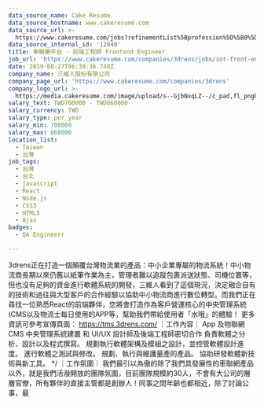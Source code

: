 ```yaml
---
data_source_name: Cake Resume
data_source_hostname: www.cakeresume.com
data_source_url: >-
  https://www.cakeresume.com/jobs?refinementList%5Bprofession%5D%5B0%5D=engineering_qa-engineer&refinementList%5Bsalary_currency%5D=TWD&range%5Bsalary_range%5D%5Bmin%5D=800096
data_source_internal_id: '12949'
title: 車聯網平台 - 前端工程師 Frontend Engineer
job_url: 'https://www.cakeresume.com/companies/3drens/jobs/iot-front-end-engineer'
date: 2019-08-27T06:39:36.748Z
company_name: 三維人股份有限公司
company_page_url: 'https://www.cakeresume.com/companies/3drens'
company_logo_url: >-
  https://media.cakeresume.com/image/upload/s--GjbNxqLZ--/c_pad,fl_png8,h_200,w_200/v1586935769/g1ecahxyojewz5xdadrk.png
salary_text: TWD700000 - TWD860000
salary_currency: TWD
salary_type: per_year
salary_min: 700000
salary_max: 860000
location_list:
  - Taiwan
  - 台灣
job_tags:
  - 台灣
  - 台北
  - javascript
  - React
  - Node.js
  - CSS3
  - HTML5
  - Ajax
badges:
  - QA Engineerr

---
```


3drens正在打造一個顛覆台灣物流業的產品：中小企業專屬的物流系統！中小物流商長期以來仍舊以紙筆作業為主，管理者難以追蹤包裹派送狀態、司機位置等，但也沒有足夠的資金進行軟體系統的開發，三維人看到了這個現況，決定融合自有的技術和過往與大型客戶的合作經驗以協助中小物流商進行數位轉型。而我們正在尋找一位熟悉React的前端夥伴，您將會打造作為客戶營運核心的中央管理系統(CMS以及物流士每日使用的APP等，幫助我們帶給使用者「水哦」的體驗！ 更多資訊可參考宣傳頁面： https://tms.3drens.com/ ｜工作內容｜ App 及物聯網 CMS 中央管理系統建置 和 UI/UX 設計師及後端工程師密切合作 負責軟體之分析、設計以及程式撰寫。 規劃執行軟體架構及模組之設計，並控管軟體設計進度。 進行軟體之測試與修改。 規劃、執行與維護量產的產品。 協助研發軟體新技術與新工具。 */ ｜工作氛圍｜ 我們最引以為傲的除了我們具發展性的車聯網產品以外，就是我們活潑開放的團隊氛圍，目前團隊規模約30人，不會有大公司的層層官僚，所有夥伴的直接主管都是創辦人！同事之間年齡也都相近，除了討論公事，最